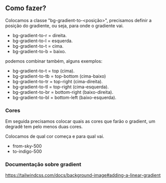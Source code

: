 ## Como fazer?

Colocamos a classe "bg-gradient-to-<posição>", precisamos definir a posição do gradiente, ou seja, para onde o gradiente vai.

- bg-gradient-to-r = direita.
- bg-gradient-to-l = esquerda.
- bg-gradient-to-t = cima.
- bg-gradient-to-b = baixo.

podemos combinar também, alguns exemplos:

- bg-gradient-to-t = top (cima).
- bg-gradient-to-tb = top-bottom (cima-baixo)
- bg-gradient-to-tr = top-right (cima-direita).
- bg-gradient-to-tl = top-right (cima-esquerda).
- bg-gradient-to-br = bottom-right (baixo-direita).
- bg-gradient-to-bl = bottom-left (baixo-esquerda).

### Cores

Em seguida precisamos colocar quais as cores que farão o gradient, um degradê tem pelo menos duas cores.

Colocamos de qual cor começa e para qual vai.

- from-sky-500
- to-indigo-500

### Documentação sobre gradient

https://tailwindcss.com/docs/background-image#adding-a-linear-gradient
